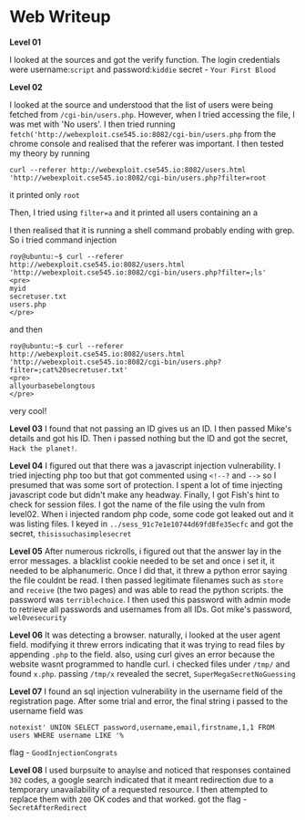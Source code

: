 # Web Writeup

**Level 01** 

I looked at the sources and got the verify function. The login credentials were username:`script` and password:`kiddie`
secret - `Your First Blood`

**Level 02**

I looked at the source and understood that the list of users were being fetched from `/cgi-bin/users.php`. However, when I tried accessing the file, I was met with 'No users'. I then tried running `fetch('http://webexploit.cse545.io:8082/cgi-bin/users.php` from the chrome console and realised that the referer was important. I then tested my theory by running

`curl --referer http://webexploit.cse545.io:8082/users.html 'http://webexploit.cse545.io:8082/cgi-bin/users.php?filter=root`

it printed only `root`

Then, I tried using `filter=a` and it printed all users containing an a

I then realised that it is running a shell command probably ending with grep. So i tried command injection

```
roy@ubuntu:~$ curl --referer http://webexploit.cse545.io:8082/users.html 'http://webexploit.cse545.io:8082/cgi-bin/users.php?filter=;ls'
<pre>
myid
secretuser.txt
users.php
</pre>
```

and then

```
roy@ubuntu:~$ curl --referer http://webexploit.cse545.io:8082/users.html 'http://webexploit.cse545.io:8082/cgi-bin/users.php?filter=;cat%20secretuser.txt'
<pre>
allyourbasebelongtous
</pre>
```

very cool!

**Level 03**
I found that not passing an ID gives us an ID. I then passed Mike's details and got his ID. Then i passed nothing but the ID and got the secret, `Hack the planet!`.

**Level 04**
I figured out that there was a javascript injection vulnerability. I tried injecting php too but that got commented using `<!--?` and `-->` so I presumed that was some sort of protection. I spent a lot of time injecting javascript code but didn't make any headway. Finally, I got Fish's hint to check for session files. I got the name of the file using the vuln from level02. When i injected random php code, some code got leaked out and it was listing files. I keyed in `../sess_91c7e1e10744d69fd8fe35ecfc` and got the secret, `thisissuchasimplesecret`

**Level 05**
After numerous rickrolls, i figured out that the answer lay in the error messages. a blacklist cookie needed to be set and once i set it, it needed to be alphanumeric. Once I did that, it threw a python error saying the file couldnt be read. I then passed legitimate filenames such as `store` and `receive` (the two pages) and was able to read the python scripts. the password was `terriblechoice`. I then used this password with admin mode to retrieve all passwords and usernames from all IDs. Got mike's password, `wel0vesecurity`

**Level 06**
It was detecting a browser. naturally, i looked at the user agent field. modifying it threw errors indicating that it was trying to read files by appending `.php` to the field. also, using curl gives an error because the website wasnt programmed to handle curl. i checked files under `/tmp/` and found `x.php`. passing `/tmp/x` revealed the secret, `SuperMegaSecretNoGuessing`

**Level 07**
I found an sql injection vulnerability in the username field of the registration page. After some trial and error, the final string i passed to the username field was

`notexist' UNION SELECT password,username,email,firstname,1,1 FROM users WHERE username LIKE '%`

flag - `GoodInjectionCongrats`

**Level 08**
I used burpsuite to anaylse and noticed that responses contained `302` codes, a google search indicated that it meant redirection due to a temporary unavailability of a requested resource. I then attempted to replace them with `200` OK codes and that worked. got the flag - `SecretAfterRedirect`